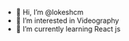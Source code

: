 - 👋 Hi, I’m @lokeshcm
- 👀 I’m interested in Videography
- 🌱 I’m currently learning React js

<!---
lokeshcm/lokeshcm is a ✨ special ✨ repository because its `README.md` (this file) appears on your GitHub profile.
You can click the Preview link to take a look at your changes.
--->
